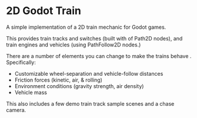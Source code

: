 # 2D Godot Train
A simple implementation of a 2D train mechanic for Godot games.

This provides train tracks and switches (built with of Path2D nodes), and train engines and vehicles (using PathFollow2D nodes.)

There are a number of elements you can change to make the trains behave . Specifically:
* Customizable wheel-separation and vehicle-follow distances
* Friction forces (kinetic, air, & rolling)
* Environment conditions (gravity strength, air density)
* Vehicle mass

This also includes a few demo train track sample scenes and a chase camera.
